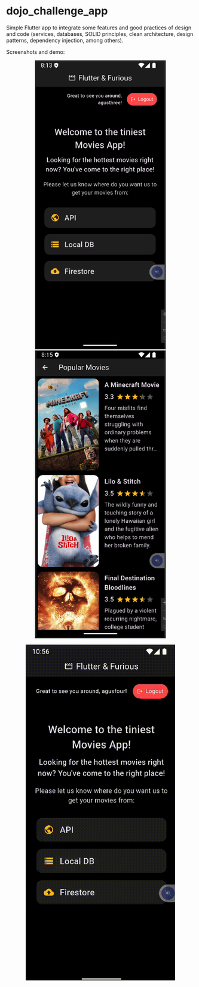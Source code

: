 # dojo_challenge_app

Simple Flutter app to integrate some features and good practices of design and code (services, databases, SOLID principles, clean architecture, design patterns, dependency injection, among others).

Screenshots and demo:

<p align="center">
  <img src="assets/images/home_page.png" alt="Home Screen" width="350"/>
  <img src="assets/images/popular_movies.png" alt="Popular Movies Screen" width="350"/>
</p>

<p align="center">
  <img src="assets/images/demo.gif" alt="Demo"/>
</p>